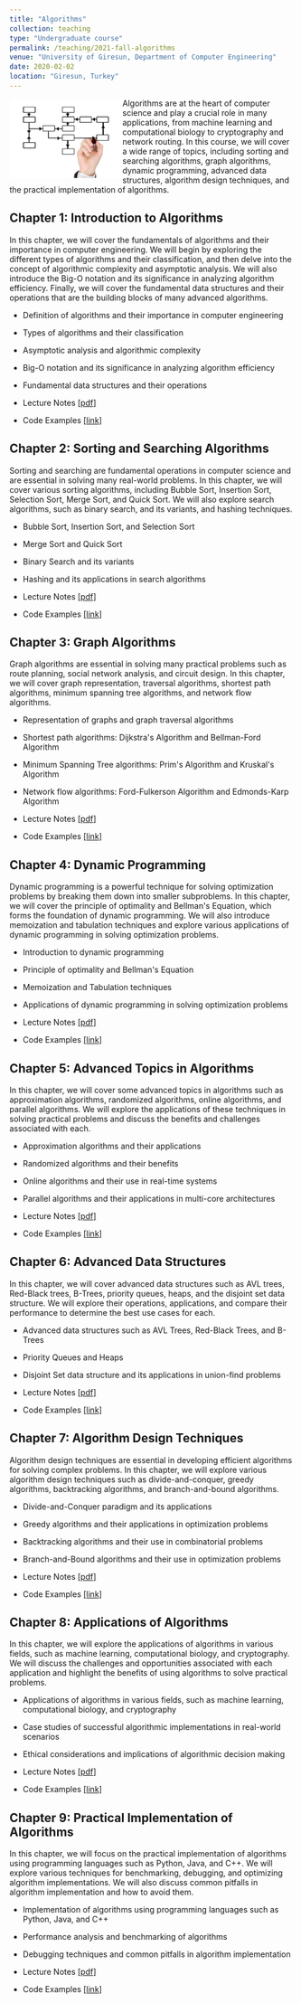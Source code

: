 ```yaml
---
title: "Algorithms"
collection: teaching
type: "Undergraduate course"
permalink: /teaching/2021-fall-algorithms
venue: "University of Giresun, Department of Computer Engineering"
date: 2020-02-02
location: "Giresun, Turkey"
---
```


<img align="left" width="200" alt="algorithms" src="/images/teaching/algorithms-course.png"> Algorithms are at the heart of computer science and play a crucial role in many applications, from machine learning and computational biology to cryptography and network routing. In this course, we will cover a wide range of topics, including sorting and searching algorithms, graph algorithms, dynamic programming, advanced data structures, algorithm design techniques, and the practical implementation of algorithms. 

Chapter 1: Introduction to Algorithms
---

In this chapter, we will cover the fundamentals of algorithms and their importance in computer engineering. We will begin by exploring the different types of algorithms and their classification, and then delve into the concept of algorithmic complexity and asymptotic analysis. We will also introduce the Big-O notation and its significance in analyzing algorithm efficiency. Finally, we will cover the fundamental data structures and their operations that are the building blocks of many advanced algorithms.

* Definition of algorithms and their importance in computer engineering
* Types of algorithms and their classification
* Asymptotic analysis and algorithmic complexity
* Big-O notation and its significance in analyzing algorithm efficiency
* Fundamental data structures and their operations

* Lecture Notes <a href="http://sercankulcu.github.io/files/algorithms/Chapter_01_.pdf">[pdf]</a>
* Code Examples <a href="https://github.com/sercankulcu/algorithms/tree/main/Lecture01">[link]</a>

Chapter 2: Sorting and Searching Algorithms
---

Sorting and searching are fundamental operations in computer science and are essential in solving many real-world problems. In this chapter, we will cover various sorting algorithms, including Bubble Sort, Insertion Sort, Selection Sort, Merge Sort, and Quick Sort. We will also explore search algorithms, such as binary search, and its variants, and hashing techniques.

* Bubble Sort, Insertion Sort, and Selection Sort
* Merge Sort and Quick Sort
* Binary Search and its variants
* Hashing and its applications in search algorithms

* Lecture Notes <a href="http://sercankulcu.github.io/files/algorithms/Chapter_01_.pdf">[pdf]</a>
* Code Examples <a href="https://github.com/sercankulcu/algorithms/tree/main/Lecture01">[link]</a>

Chapter 3: Graph Algorithms
---

Graph algorithms are essential in solving many practical problems such as route planning, social network analysis, and circuit design. In this chapter, we will cover graph representation, traversal algorithms, shortest path algorithms, minimum spanning tree algorithms, and network flow algorithms.

* Representation of graphs and graph traversal algorithms
* Shortest path algorithms: Dijkstra's Algorithm and Bellman-Ford Algorithm
* Minimum Spanning Tree algorithms: Prim's Algorithm and Kruskal's Algorithm
* Network flow algorithms: Ford-Fulkerson Algorithm and Edmonds-Karp Algorithm

* Lecture Notes <a href="http://sercankulcu.github.io/files/algorithms/Chapter_01_.pdf">[pdf]</a>
* Code Examples <a href="https://github.com/sercankulcu/algorithms/tree/main/Lecture01">[link]</a>

Chapter 4: Dynamic Programming
---

Dynamic programming is a powerful technique for solving optimization problems by breaking them down into smaller subproblems. In this chapter, we will cover the principle of optimality and Bellman's Equation, which forms the foundation of dynamic programming. We will also introduce memoization and tabulation techniques and explore various applications of dynamic programming in solving optimization problems.

* Introduction to dynamic programming
* Principle of optimality and Bellman's Equation
* Memoization and Tabulation techniques
* Applications of dynamic programming in solving optimization problems

* Lecture Notes <a href="http://sercankulcu.github.io/files/algorithms/Chapter_01_.pdf">[pdf]</a>
* Code Examples <a href="https://github.com/sercankulcu/algorithms/tree/main/Lecture01">[link]</a>

Chapter 5: Advanced Topics in Algorithms
---

In this chapter, we will cover some advanced topics in algorithms such as approximation algorithms, randomized algorithms, online algorithms, and parallel algorithms. We will explore the applications of these techniques in solving practical problems and discuss the benefits and challenges associated with each.

* Approximation algorithms and their applications
* Randomized algorithms and their benefits
* Online algorithms and their use in real-time systems
* Parallel algorithms and their applications in multi-core architectures

* Lecture Notes <a href="http://sercankulcu.github.io/files/algorithms/Chapter_01_.pdf">[pdf]</a>
* Code Examples <a href="https://github.com/sercankulcu/algorithms/tree/main/Lecture01">[link]</a>

Chapter 6: Advanced Data Structures
---

In this chapter, we will cover advanced data structures such as AVL trees, Red-Black trees, B-Trees, priority queues, heaps, and the disjoint set data structure. We will explore their operations, applications, and compare their performance to determine the best use cases for each.

* Advanced data structures such as AVL Trees, Red-Black Trees, and B-Trees
* Priority Queues and Heaps
* Disjoint Set data structure and its applications in union-find problems

* Lecture Notes <a href="http://sercankulcu.github.io/files/algorithms/Chapter_01_.pdf">[pdf]</a>
* Code Examples <a href="https://github.com/sercankulcu/algorithms/tree/main/Lecture01">[link]</a>

Chapter 7: Algorithm Design Techniques
---

Algorithm design techniques are essential in developing efficient algorithms for solving complex problems. In this chapter, we will explore various algorithm design techniques such as divide-and-conquer, greedy algorithms, backtracking algorithms, and branch-and-bound algorithms.

* Divide-and-Conquer paradigm and its applications
* Greedy algorithms and their applications in optimization problems
* Backtracking algorithms and their use in combinatorial problems
* Branch-and-Bound algorithms and their use in optimization problems

* Lecture Notes <a href="http://sercankulcu.github.io/files/algorithms/Chapter_01_.pdf">[pdf]</a>
* Code Examples <a href="https://github.com/sercankulcu/algorithms/tree/main/Lecture01">[link]</a>

Chapter 8: Applications of Algorithms
---

In this chapter, we will explore the applications of algorithms in various fields, such as machine learning, computational biology, and cryptography. We will discuss the challenges and opportunities associated with each application and highlight the benefits of using algorithms to solve practical problems.

* Applications of algorithms in various fields, such as machine learning, computational biology, and cryptography
* Case studies of successful algorithmic implementations in real-world scenarios
* Ethical considerations and implications of algorithmic decision making

* Lecture Notes <a href="http://sercankulcu.github.io/files/algorithms/Chapter_01_.pdf">[pdf]</a>
* Code Examples <a href="https://github.com/sercankulcu/algorithms/tree/main/Lecture01">[link]</a>

Chapter 9: Practical Implementation of Algorithms
---

In this chapter, we will focus on the practical implementation of algorithms using programming languages such as Python, Java, and C++. We will explore various techniques for benchmarking, debugging, and optimizing algorithm implementations. We will also discuss common pitfalls in algorithm implementation and how to avoid them.

* Implementation of algorithms using programming languages such as Python, Java, and C++
* Performance analysis and benchmarking of algorithms
* Debugging techniques and common pitfalls in algorithm implementation

* Lecture Notes <a href="http://sercankulcu.github.io/files/algorithms/Chapter_01_.pdf">[pdf]</a>
* Code Examples <a href="https://github.com/sercankulcu/algorithms/tree/main/Lecture01">[link]</a>
